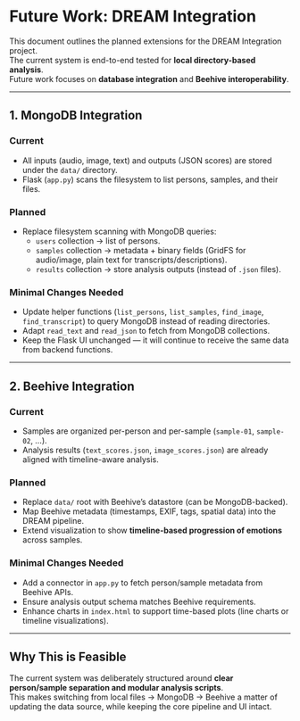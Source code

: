 # Future Work: DREAM Integration

This document outlines the planned extensions for the DREAM Integration project.  
The current system is end-to-end tested for **local directory-based analysis**.  
Future work focuses on **database integration** and **Beehive interoperability**.

---

## 1. MongoDB Integration

### Current
- All inputs (audio, image, text) and outputs (JSON scores) are stored under the `data/` directory.
- Flask (`app.py`) scans the filesystem to list persons, samples, and their files.

### Planned
- Replace filesystem scanning with MongoDB queries:
  - `users` collection → list of persons.
  - `samples` collection → metadata + binary fields (GridFS for audio/image, plain text for transcripts/descriptions).
  - `results` collection → store analysis outputs (instead of `.json` files).

### Minimal Changes Needed
- Update helper functions (`list_persons`, `list_samples`, `find_image`, `find_transcript`) to query MongoDB instead of reading directories.
- Adapt `read_text` and `read_json` to fetch from MongoDB collections.
- Keep the Flask UI unchanged — it will continue to receive the same data from backend functions.

---

## 2. Beehive Integration

### Current
- Samples are organized per-person and per-sample (`sample-01`, `sample-02`, …).
- Analysis results (`text_scores.json`, `image_scores.json`) are already aligned with timeline-aware analysis.

### Planned
- Replace `data/` root with Beehive’s datastore (can be MongoDB-backed).
- Map Beehive metadata (timestamps, EXIF, tags, spatial data) into the DREAM pipeline.
- Extend visualization to show **timeline-based progression of emotions** across samples.

### Minimal Changes Needed
- Add a connector in `app.py` to fetch person/sample metadata from Beehive APIs.
- Ensure analysis output schema matches Beehive requirements.
- Enhance charts in `index.html` to support time-based plots (line charts or timeline visualizations).

---

## Why This is Feasible

The current system was deliberately structured around **clear person/sample separation and modular analysis scripts**.  
This makes switching from local files → MongoDB → Beehive a matter of updating the data source, while keeping the core pipeline and UI intact.

